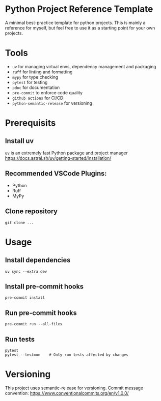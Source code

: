 # Python Project Reference Template
A minimal best-practice template for python projects.
This is mainly a reference for myself, but feel free to use it as a starting point for your own projects.

# Tools
- `uv` for managing virtual envs, dependency management and packaging
- `ruff` for linting and formatting
- `mypy` for type checking
- `pytest` for testing
- `pdoc` for documentation
- `pre-commit` to enforce code quality
- `github actions` for CI/CD
- `python-semantic-release` for versioning

# Prerequisits

## Install uv
`uv` is an extremely fast Python package and project manager
https://docs.astral.sh/uv/getting-started/installation/

## Recommended VSCode Plugins:
- Python
- Ruff
- MyPy

## Clone repository

    git clone ...

# Usage

## Install dependencies

    uv sync --extra dev

## Install pre-commit hooks

    pre-commit install

## Run pre-commit hooks

    pre-commit run --all-files

## Run tests

    pytest
    pytest --testmon    # Only run tests affected by changes

# Versioning

This project uses semantic-release for versioning. Commit message convention:
https://www.conventionalcommits.org/en/v1.0.0/
